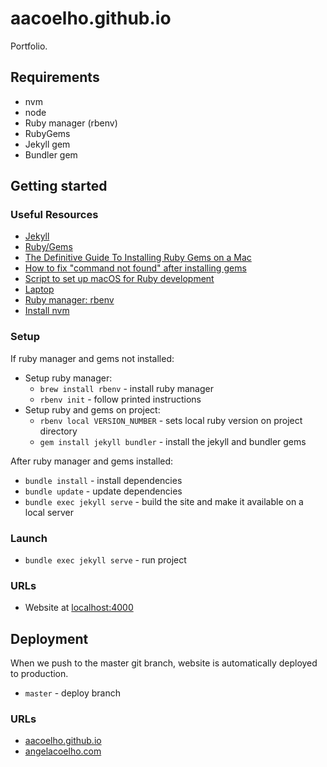 # aacoelho.github.io

Portfolio.

## Requirements

- nvm
- node
- Ruby manager (rbenv)
- RubyGems
- Jekyll gem
- Bundler gem

## Getting started

### Useful Resources

- [Jekyll](https://jekyllrb.com/docs/)
- [Ruby/Gems](https://stackoverflow.com/questions/51126403/you-dont-have-write-permissions-for-the-library-ruby-gems-2-3-0-directory-ma)
- [The Definitive Guide To Installing Ruby Gems on a Mac](https://www.moncefbelyamani.com/the-definitive-guide-to-installing-ruby-gems-on-a-mac/)
- [How to fix "command not found" after installing gems](https://www.moncefbelyamani.com/troubleshooting-command-not-found-in-the-terminal/)
- [Script to set up macOS for Ruby development](https://www.moncefbelyamani.com/ruby-script/)
- [Laptop](https://github.com/monfresh/laptop)
- [Ruby manager: rbenv](https://github.com/rbenv/rbenv)
- [Install nvm](https://tecadmin.net/install-nvm-macos-with-homebrew/)

### Setup

If ruby manager and gems not installed:

- Setup ruby manager:
  - `brew install rbenv` - install ruby manager
  - `rbenv init` - follow printed instructions
- Setup ruby and gems on project:
  - `rbenv local VERSION_NUMBER` - sets local ruby version on project directory
  - `gem install jekyll bundler` - install the jekyll and bundler gems

After ruby manager and gems installed:

- `bundle install` - install dependencies
- `bundle update` - update dependencies
- `bundle exec jekyll serve` - build the site and make it available on a local server

### Launch

- `bundle exec jekyll serve` - run project

### URLs

- Website at [localhost:4000](http://localhost:4000/)

## Deployment

When we push to the master git branch, website is automatically deployed to production.

- `master` - deploy branch

### URLs

- [aacoelho.github.io](aacoelho.github.io)
- [angelacoelho.com](https://angelacoelho.com/)
